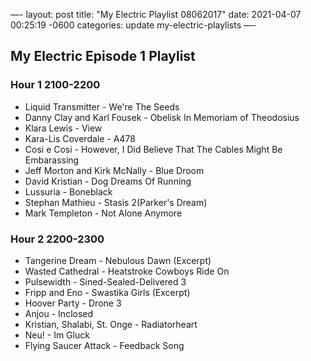 —-
layout: post
title:  "My Electric Playlist 08062017"
date:   2021-04-07 00:25:19 -0600
categories: update my-electric-playlists
—-
## My Electric Episode 1 Playlist

### Hour 1 2100-2200
* Liquid Transmitter - We're The Seeds
* Danny Clay and Karl Fousek - Obelisk In Memoriam of Theodosius
* Klara Lewis - View
* Kara-Lis Coverdale - A478
* Cosi e Cosi - However, I Did Believe That The Cables Might Be Embarassing
* Jeff Morton and Kirk McNally - Blue Droom
* David Kristian - Dog Dreams Of Running
* Lussuria - Boneblack
* Stephan Mathieu - Stasis 2(Parker's Dream)
* Mark Templeton - Not Alone Anymore

### Hour 2 2200-2300
* Tangerine Dream - Nebulous Dawn (Excerpt)
* Wasted Cathedral - Heatstroke Cowboys Ride On
* Pulsewidth - Sined-Sealed-Delivered 3
* Fripp and Eno - Swastika Girls (Excerpt)
* Hoover Party - Drone 3
* Anjou - Inclosed
* Kristian, Shalabi, St. Onge - Radiatorheart
* Neu! - Im Gluck
* Flying Saucer Attack - Feedback Song
